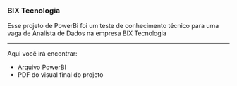 ### BIX Tecnologia
Esse projeto de PowerBi foi um teste de conhecimento técnico para uma vaga de Analista de Dados na empresa BIX Tecnologia

****
Aqui você irá encontrar:
* Arquivo PowerBI
* PDF do visual final do projeto
